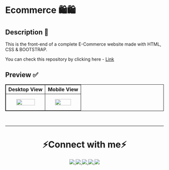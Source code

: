 # Ecommerce 🛍️🛍️

## Description 📝

This is the front-end of a complete E-Commerce website made with HTML, CSS & BOOTSTRAP.

You can check this repository by clicking here - <a href="https://msaini0r.github.io/E-Commerce-Website/"> Link </a> 



## Preview ✅

<table style="border:1px solid;">
  <tr >
    <th style="text-align: center; border:1px solid;">Desktop View</th>
    <th style="text-align: center; border:1px solid;">Mobile View</th>
  </tr>
  <tr >
    <td align="center"; style="text-align: center; border:1px solid;padding:1em;">
        <img width="80%" src="Assets/musicapp_main.png">
    </td>
    <td align="center"; style="text-align: center; border:1px solid;padding:1em;">
         <img width="80%" src="Assets/musicapp3_main.png">
    </td>
  </tr>
  
</table>
<br>
<hr>

<h1 align="center">⚡Connect with me⚡</h1>

<p align="center">
   <a href="https://www.linkedin.com/in/msaini0r/">
		<img src="https://img.shields.io/badge/Linkedin-2088FF?&style=for-the-badge&logo=linkedin&logoColor=white" />
	</a>
  	<a href="https://twitter.com/msaini0r">
		<img src="https://img.shields.io/badge/Twitter-00cbe6?style=for-the-badge&logo=twitter&logoColor=white" />
	</a>
	<a href="mailto:msaini0r@gmail.com">
		<img src="https://img.shields.io/badge/Gmail-D14836?style=for-the-badge&logo=gmail&logoColor=white" />
	</a>
	<a href="https://www.instagram.com/msaini0r/">
		<img src="https://img.shields.io/badge/Instagram-E4405F?style=for-the-badge&logo=instagram&logoColor=white" />
	</a>
	<a href="https://www.facebook.com/msaini0r/">
		<img src="https://img.shields.io/badge/Facebook-1877F2?style=for-the-badge&logo=facebook&logoColor=white" />
	</a>
</p>
